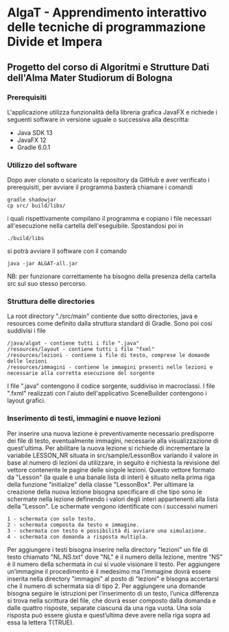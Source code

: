 # AlgaT - Apprendimento interattivo delle tecniche di programmazione Divide et Impera

## Progetto del corso di Algoritmi e Strutture Dati dell'Alma Mater Studiorum di Bologna

### Prerequisiti
L'applicazione utilizza funzionalità della libreria grafica JavaFX e richiede i
seguenti software in versione uguale o successiva alla descritta:
- Java SDK 13
- JavaFX 12
- Gradle 6.0.1

### Utilizzo del software
Dopo aver clonato o scaricato la repository da GitHub e aver verificato i prerequisiti,
per avviare il programma basterà chiamare i comandi
```
gradle shadowjar
cp src/ build/libs/
```
i quali rispettivamente compilano il programma e copiano i file necessari all'esecuzione
nella cartella dell'eseguibile.
Spostandosi poi in
```
./build/libs
```
si potrà avviare il software con il comando
```
java -jar ALGAT-all.jar
```
NB: per funzionare correttamente ha bisogno della presenza della cartella src sul suo stesso percorso.

### Struttura delle directories
La root directory "./src/main" contiente due sotto directories, java e resources
come definito dalla struttura standard di Gradle.
Sono poi cosi suddivisi i file
```
/java/algat - contiene tutti i file ".java"
/resources/layout - contiene tutti i file "fxml"
/resources/lezioni - contiene i file di testo, comprese le domande delle lezioni
/resources/immagini - contiene le immagini presenti nelle lezioni e necessarie alla corretta esecuzione del sorgente
```
I file ".java" contengono il codice sorgente, suddiviso in macroclassi.
I file ".fxml" realizzati con l'aiuto dell'applicativo SceneBuilder contengono i
layout grafici.

### Inserimento di testi, immagini e nuove lezioni
Per inserire una nuova lezione è preventivamente necessario predisporre dei file
di testo, eventualmente immagini, necessarie alla visualizzazione di quest'ultima.
Per abilitare la nuova lezione si richiede di incrementare la variabile LESSON_NR
situata in src/sample/LessonBox variando il valore in base al numero di lezioni da
utilizzare, in seguito è richiesta la revisione del vettore contenente le pagine
delle singole lezioni. Questo vettore formato da "Lesson" (la quale è una banale
lista di interi) è situato nella prima riga della funzione "initialize" della
classe "LessonBox".
Per ultimare la creazione della nuova lezione bisogna specificare di che tipo
sono le schermate nella lezione definendo i valori degli interi appartenenti alla
lista della "Lesson".
Le schermate vengono identificate con i successivi numeri
```
1 - schermata con solo testo.
2 - schermata composta da testo e immagine.
3 - schermata con testo e possibilità di avviare una simulazione.
4 - schermata con domanda a risposta multipla.
```
Per aggiungere i testi bisogna inserire nella directory "lezioni" un file di testo
chiamato "NL.NS.txt" dove "NL" è il numero della lezione, mentre "NS" è il numero
della schermata in cui si vuole visionare il testo.
Per aggiungere un’immagine il procedimento è il medesimo ma l’immagine dovrà essere
inserita nella directory "immagini" al posto di "lezioni" e bisogna accertarsi che
il numero di schermata sia di tipo 2.
Per aggiungere una domande bisogna seguire le istruzioni per l’inserimento di un
testo, l’unica differenza si trova nella scrittura del file, che dovrà esser
composto dalla domanda e dalle quattro risposte, separate ciascuna da una riga vuota.
Una sola risposta può essere giusta e quest’ultima deve avere nella riga sopra ad
essa la lettera T(TRUE).
